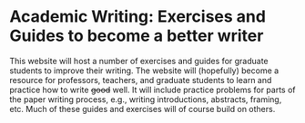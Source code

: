 # Academic Writing: Exercises and Guides to become a better writer

This website will host a number of exercises and guides for graduate students to improve their writing. The website will (hopefully) become a resource for professors, teachers, and graduate students to learn and practice how to write ~~good~~ well. It will include practice problems for parts of the paper writing process, e.g., writing introductions, abstracts, framing, etc. Much of these guides and exercises will of course build on others. 